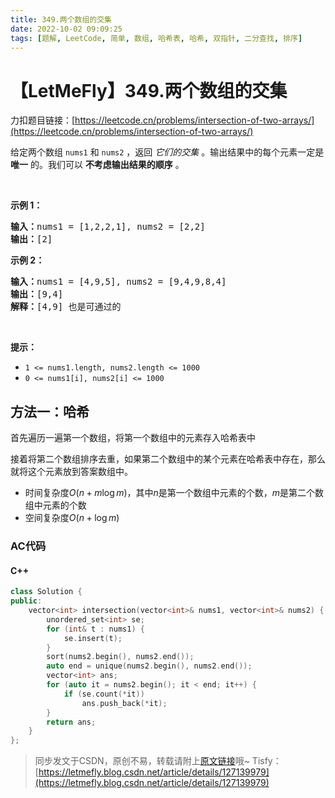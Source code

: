 ```yaml
---
title: 349.两个数组的交集
date: 2022-10-02 09:09:25
tags: [题解, LeetCode, 简单, 数组, 哈希表, 哈希, 双指针, 二分查找, 排序]
---
```


# 【LetMeFly】349.两个数组的交集

力扣题目链接：[https://leetcode.cn/problems/intersection-of-two-arrays/](https://leetcode.cn/problems/intersection-of-two-arrays/)

<p>给定两个数组&nbsp;<code>nums1</code>&nbsp;和&nbsp;<code>nums2</code> ，返回 <em>它们的交集</em>&nbsp;。输出结果中的每个元素一定是 <strong>唯一</strong> 的。我们可以 <strong>不考虑输出结果的顺序</strong> 。</p>

<p>&nbsp;</p>

<p><strong>示例 1：</strong></p>

<pre>
<strong>输入：</strong>nums1 = [1,2,2,1], nums2 = [2,2]
<strong>输出：</strong>[2]
</pre>

<p><strong>示例 2：</strong></p>

<pre>
<strong>输入：</strong>nums1 = [4,9,5], nums2 = [9,4,9,8,4]
<strong>输出：</strong>[9,4]
<strong>解释：</strong>[4,9] 也是可通过的
</pre>

<p>&nbsp;</p>

<p><strong>提示：</strong></p>

<ul>
	<li><code>1 &lt;= nums1.length, nums2.length &lt;= 1000</code></li>
	<li><code>0 &lt;= nums1[i], nums2[i] &lt;= 1000</code></li>
</ul>


    
## 方法一：哈希

首先遍历一遍第一个数组，将第一个数组中的元素存入哈希表中

接着将第二个数组排序去重，如果第二个数组中的某个元素在哈希表中存在，那么就将这个元素放到答案数组中。

+ 时间复杂度$O(n+m\log m)$，其中$n$是第一个数组中元素的个数，$m$是第二个数组中元素的个数
+ 空间复杂度$O(n + \log m)$

### AC代码

#### C++

```cpp
class Solution {
public:
    vector<int> intersection(vector<int>& nums1, vector<int>& nums2) {
        unordered_set<int> se;
        for (int& t : nums1) {
            se.insert(t);
        }
        sort(nums2.begin(), nums2.end());
        auto end = unique(nums2.begin(), nums2.end());
        vector<int> ans;
        for (auto it = nums2.begin(); it < end; it++) {
            if (se.count(*it))
                ans.push_back(*it);
        }
        return ans;
    }
};
```

> 同步发文于CSDN，原创不易，转载请附上[原文链接](https://blog.letmefly.xyz/2022/10/02/LeetCode%200349.%E4%B8%A4%E4%B8%AA%E6%95%B0%E7%BB%84%E7%9A%84%E4%BA%A4%E9%9B%86/)哦~
> Tisfy：[https://letmefly.blog.csdn.net/article/details/127139979](https://letmefly.blog.csdn.net/article/details/127139979)

